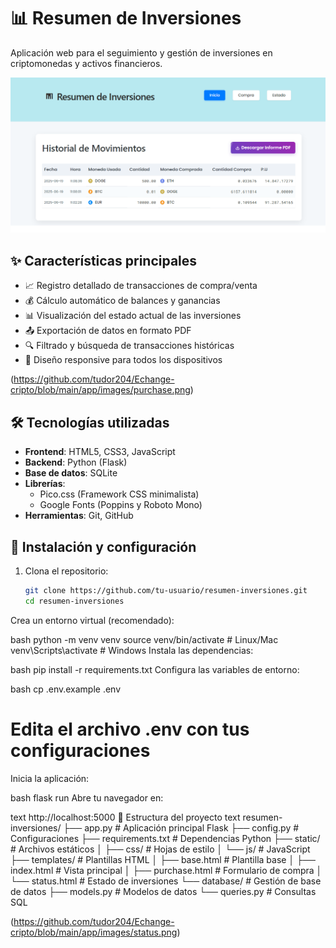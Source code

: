 # 📊 Resumen de Inversiones

Aplicación web para el seguimiento y gestión de inversiones en criptomonedas y activos financieros.

![Captura de pantalla de la aplicación](https://github.com/tudor204/Echange-cripto/blob/main/app/images/index.png) <!-- Reemplaza con una imagen real de tu proyecto -->

## ✨ Características principales

- 📈 Registro detallado de transacciones de compra/venta
- 💰 Cálculo automático de balances y ganancias
- 📊 Visualización del estado actual de las inversiones
- 📤 Exportación de datos en formato PDF
- 🔍 Filtrado y búsqueda de transacciones históricas
- 📱 Diseño responsive para todos los dispositivos

(https://github.com/tudor204/Echange-cripto/blob/main/app/images/purchase.png)

## 🛠 Tecnologías utilizadas

- **Frontend**: HTML5, CSS3, JavaScript
- **Backend**: Python (Flask)
- **Base de datos**: SQLite
- **Librerías**: 
  - Pico.css (Framework CSS minimalista)
  - Google Fonts (Poppins y Roboto Mono)
- **Herramientas**: Git, GitHub

## 🚀 Instalación y configuración

1. Clona el repositorio:
   ```bash
   git clone https://github.com/tu-usuario/resumen-inversiones.git
   cd resumen-inversiones
Crea un entorno virtual (recomendado):

bash
python -m venv venv
source venv/bin/activate  # Linux/Mac
venv\Scripts\activate     # Windows
Instala las dependencias:

bash
pip install -r requirements.txt
Configura las variables de entorno:

bash
cp .env.example .env
# Edita el archivo .env con tus configuraciones
Inicia la aplicación:

bash
flask run
Abre tu navegador en:

text
http://localhost:5000
📂 Estructura del proyecto
text
resumen-inversiones/
├── app.py                  # Aplicación principal Flask
├── config.py               # Configuraciones
├── requirements.txt        # Dependencias Python
├── static/                 # Archivos estáticos
│   ├── css/                # Hojas de estilo
│   └── js/                 # JavaScript
├── templates/              # Plantillas HTML
│   ├── base.html           # Plantilla base
│   ├── index.html          # Vista principal
│   ├── purchase.html       # Formulario de compra
│   └── status.html         # Estado de inversiones
└── database/               # Gestión de base de datos
    ├── models.py           # Modelos de datos
    └── queries.py          # Consultas SQL

(https://github.com/tudor204/Echange-cripto/blob/main/app/images/status.png)